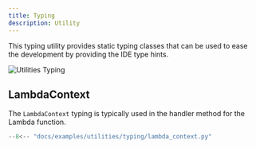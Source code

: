 ```yaml
---
title: Typing
description: Utility
---
```


This typing utility provides static typing classes that can be used to ease the development by providing the IDE type hints.

![Utilities Typing](../media/utilities_typing.png)

## LambdaContext

The `LambdaContext` typing is typically used in the handler method for the Lambda function.

```python hl_lines="6" title="Annotating Lambda context type"
--8<-- "docs/examples/utilities/typing/lambda_context.py"
```

